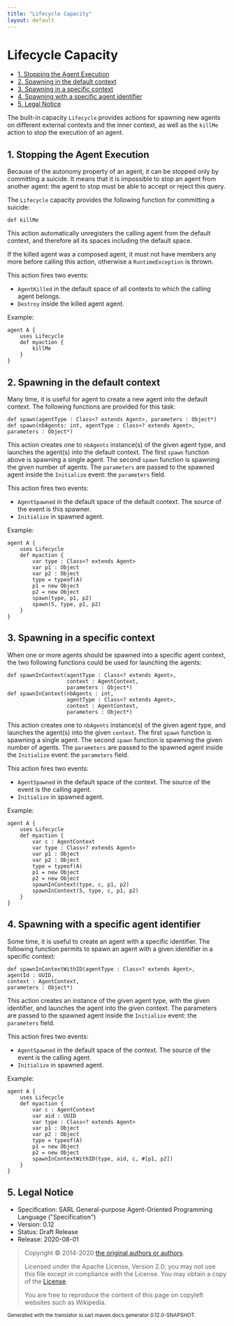 ```yaml
---
title: "Lifecycle Capacity"
layout: default
---
```


# Lifecycle Capacity


<ul class="page_outline" id="page_outline">

<li><a href="#1-stopping-the-agent-execution">1. Stopping the Agent Execution</a></li>
<li><a href="#2-spawning-in-the-default-context">2. Spawning in the default context</a></li>
<li><a href="#3-spawning-in-a-specific-context">3. Spawning in a specific context</a></li>
<li><a href="#4-spawning-with-a-specific-agent-identifier">4. Spawning with a specific agent identifier</a></li>
<li><a href="#5-legal-notice">5. Legal Notice</a></li>

</ul>


The built-in capacity `Lifecycle` provides actions for spawning new agents on different external contexts and
the inner context, as well as the `killMe` action to stop the execution of an agent.





## 1. Stopping the Agent Execution

Because of the autonomy property of an agent, it can be stopped only by committing a suicide. It means that
it is impossible to stop an agent from another agent: the agent to stop must be able to accept or reject
this query.

The `Lifecycle` capacity provides the following function for committing a suicide:

```sarl
def killMe
```



This action automatically unregisters the calling agent from the default context, and therefore all its
spaces including the default space.

<veryimportantnote> If the killed agent was a composed agent, it must not have members any more before
calling this action, otherwise a `RuntimeException` is thrown.</veryimportantnote>

This action fires two events:

* `AgentKilled` in the default space of all contexts to which the calling agent belongs.
* `Destroy` inside the killed agent agent.




Example:

```sarl
agent A {
	uses Lifecycle
	def myaction {
		killMe
	}
}
```



## 2. Spawning in the default context

Many time, it is useful for agent to create a new agent into the default context. The following
functions are provided for this task:

```sarl
def spawn(agentType : Class<? extends Agent>, parameters : Object*)
def spawn(nbAgents: int, agentType : Class<? extends Agent>, parameters : Object*)
```


This action creates one to `nbAgents` instance(s) of the given agent type, and launches the agent(s)
into the default context.
The first `spawn` function above is spawning a single agent.
The second `spawn` function is spawning the given number of agents.
The `parameters` are passed to the spawned agent inside the `Initialize` event: the `parameters` field.



This action fires two events:

* `AgentSpawned` in the default space of the default context. The source of the event is this spawner.
* `Initialize` in spawned agent.




Example:

```sarl
agent A {
	uses Lifecycle
	def myaction {
		var type : Class<? extends Agent>
		var p1 : Object
		var p2 : Object
		type = typeof(A)
		p1 = new Object
		p2 = new Object
		spawn(type, p1, p2)
		spawn(5, type, p1, p2)
	}
}
```



## 3. Spawning in a specific context

When one or more agents should be spawned into a specific agent context, the two following functions
could be used for launching the agents:

```sarl
def spawnInContext(agentType : Class<? extends Agent>,
                   context : AgentContext,
                   parameters : Object*)
def spawnInContext(nbAgents : int,
                   agentType : Class<? extends Agent>,
                   context : AgentContext,
                   parameters : Object*)
```



This action creates one to `nbAgents` instance(s) of the given agent type, and launches the agent(s)
into the given `context`.
The first `spawn` function is spawning a single agent.
The second `spawn` function is spawning the given number of agents.
The `parameters` are passed to the spawned agent inside the `Initialize` event: the
`parameters` field.

This action fires two events:

* `AgentSpawned` in the default space of the context. The source of the event is the calling agent.
* `Initialize` in spawned agent.

Example:

```sarl
agent A {
	uses Lifecycle
	def myaction {
		var c : AgentContext
		var type : Class<? extends Agent>
		var p1 : Object
		var p2 : Object
		type = typeof(A)
		p1 = new Object
		p2 = new Object
		spawnInContext(type, c, p1, p2)
		spawnInContext(5, type, c, p1, p2)
	}
}
```



## 4. Spawning with a specific agent identifier

Some time, it is useful to create an agent with a specific identifier. The following function permits to spawn an agent
with a given identifier in a specific context:

```sarl
def spawnInContextWithID(agentType : Class<? extends Agent>,
agentId : UUID,
context : AgentContext,
parameters : Object*)
```


This action creates an instance of the given agent type, with the given identifier, and launches the agent
into the given context.
The parameters are passed to the spawned agent inside the `Initialize` event: the `parameters` field.

This action fires two events:

* `AgentSpawned` in the default space of the context. The source of the event is the calling agent.
* `Initialize` in spawned agent.

Example:

```sarl
agent A {
	uses Lifecycle
	def myaction {
		var c : AgentContext
		var aid : UUID
		var type : Class<? extends Agent>
		var p1 : Object
		var p2 : Object
		type = typeof(A)
		p1 = new Object
		p2 = new Object
		spawnInContextWithID(type, aid, c, #[p1, p2])
	}
}
```



## 5. Legal Notice

* Specification: SARL General-purpose Agent-Oriented Programming Language ("Specification")
* Version: 0.12
* Status: Draft Release
* Release: 2020-08-01

> Copyright &copy; 2014-2020 [the original authors or authors](http://www.sarl.io/about/index.html).
>
> Licensed under the Apache License, Version 2.0;
> you may not use this file except in compliance with the License.
> You may obtain a copy of the [License](http://www.apache.org/licenses/LICENSE-2.0).
>
> You are free to reproduce the content of this page on copyleft websites such as Wikipedia.

<small>Generated with the translator io.sarl.maven.docs.generator 0.12.0-SNAPSHOT.</small>